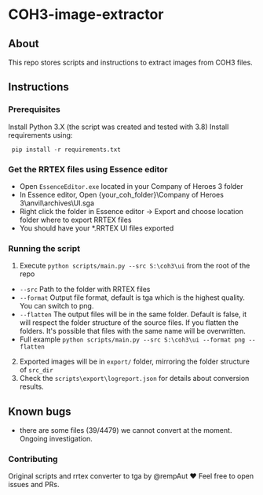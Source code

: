 # COH3-image-extractor
## About
This repo stores scripts and instructions to extract images from COH3 files.

## Instructions

### Prerequisites
Install Python 3.X (the script was created and tested with 3.8)
Install requirements using:
```
 pip install -r requirements.txt
```

### Get the RRTEX files using Essence editor
* Open `EssenceEditor.exe` located in your Company of Heroes 3 folder
* In Essence editor, Open {your_coh_folder}\Company of Heroes 3\anvil\archives\UI.sga
* Right click the folder in Essence editor -> Export and choose location folder where to export RRTEX files
* You should have your *.RRTEX UI files exported


### Running the script
1. Execute `python scripts/main.py --src S:\coh3\ui` from the root of the repo
- `--src` Path to the folder with RRTEX files
- `--format`  Output file format, default is tga which is the highest quality. You can switch to png. 
- `--flatten` The output files will be in the same folder. Default is false, it will respect the folder structure of the source files.
If you flatten the folders. It's possible that files with the same name will be overwritten.
- Full example `python scripts/main.py --src S:\coh3\ui --format png --flatten`

2. Exported images will be in `export/` folder, mirroring the folder structure of `src_dir`
3. Check the `scripts\export\logreport.json` for details about conversion results.


## Known bugs
* there are some files (39/4479) we cannot convert at the moment. Ongoing investigation.


### Contributing
Original scripts and rrtex converter to tga by @rempAut ❤️
Feel free to open issues and PRs.
